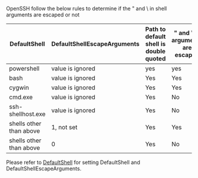 OpenSSH follow the below rules to determine if the " and \ in shell arguments are escaped or not

|  DefaultShell | DefaultShellEscapeArguments  | Path to default shell is double quoted |" and \ in arguments are escaped|
|--|--|--|--|
| powershell  | value is ignored| yes | yes |
|  bash | value is ignored | Yes | Yes|
|  cygwin |  value is ignored | Yes | Yes |
|  cmd.exe |  value is ignored | Yes  | No |
|  ssh-shellhost.exe | value is ignored | Yes  | No |
|  shells other than above | 1, not set | Yes  | Yes |
|  shells other than above | 0 | Yes | No|

Please refer to [DefaultShell](https://github.com/PowerShell/Win32-OpenSSH/wiki/DefaultShell) for setting DefaultShell and DefaultShellEscapeArguments. 